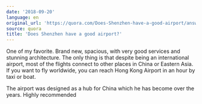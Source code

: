 ```yaml
---
date: '2018-09-20'
language: en
original_url: 'https://quora.com/Does-Shenzhen-have-a-good-airport/answer/Clément-Renaud'
source: quora
title: 'Does Shenzhen have a good airport?'
---
```


One of my favorite. Brand new, spacious, with very good services and
stunning architecture. The only thing is that despite being an
international airport, most of the flights connect to other places in
China or Eastern Asia. If you want to fly worldwide, you can reach Hong
Kong Airport in an hour by taxi or boat.

The airport was designed as a hub for China which he has become over the
years. Highly recommended
